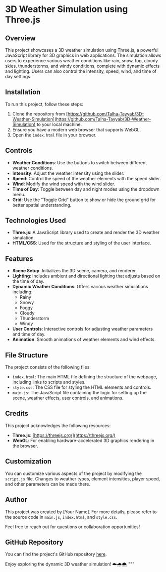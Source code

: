 
# 3D Weather Simulation using Three.js

## Overview

This project showcases a 3D weather simulation using Three.js, a powerful JavaScript library for 3D graphics in web applications. The simulation allows users to experience various weather conditions like rain, snow, fog, cloudy skies, thunderstorms, and windy conditions, complete with dynamic effects and lighting. Users can also control the intensity, speed, wind, and time of day settings.

## Installation

To run this project, follow these steps:

1. Clone the repository from [https://github.com/Talha-Tayyab/3D-Weather-Simulation](https://github.com/Talha-Tayyab/3D-Weather-Simulation) to your local machine.
2. Ensure you have a modern web browser that supports WebGL.
3. Open the `index.html` file in your browser.

## Controls

- **Weather Conditions**: Use the buttons to switch between different weather conditions.
- **Intensity**: Adjust the weather intensity using the slider.
- **Speed**: Control the speed of the weather elements with the speed slider.
- **Wind**: Modify the wind speed with the wind slider.
- **Time of Day**: Toggle between day and night modes using the dropdown menu.
- **Grid**: Use the "Toggle Grid" button to show or hide the ground grid for better spatial understanding.

## Technologies Used

- **Three.js**: A JavaScript library used to create and render the 3D weather simulation.
- **HTML/CSS**: Used for the structure and styling of the user interface.

## Features

- **Scene Setup**: Initializes the 3D scene, camera, and renderer.
- **Lighting**: Includes ambient and directional lighting that adjusts based on the time of day.
- **Dynamic Weather Conditions**: Offers various weather simulations including:
  - Rainy
  - Snowy
  - Foggy
  - Cloudy
  - Thunderstorm
  - Windy
- **User Controls**: Interactive controls for adjusting weather parameters and time of day.
- **Animation**: Smooth animations of weather elements and wind effects.

## File Structure

The project consists of the following files:

- `index.html`: The main HTML file defining the structure of the webpage, including links to scripts and styles.
- `style.css`: The CSS file for styling the HTML elements and controls.
- `main.js`: The JavaScript file containing the logic for setting up the scene, weather effects, user controls, and animations.

## Credits

This project acknowledges the following resources:

- **Three.js**: [https://threejs.org/](https://threejs.org/)
- **WebGL**: For enabling hardware-accelerated 3D graphics rendering in the browser.

## Customization

You can customize various aspects of the project by modifying the `script.js` file. Changes to weather types, element intensities, player speed, and other parameters can be made there.

## Author

This project was created by [Your Name]. For more details, please refer to the source code in `main.js`, `index.html`, and `style.css`.

Feel free to reach out for questions or collaboration opportunities!

## GitHub Repository

You can find the project's GitHub repository [here](https://github.com/Talha-Tayyab/3D-Weather-Simulation).

Enjoy exploring the dynamic 3D weather simulation! ☁️🌧️🌨️
"""
